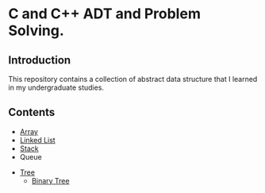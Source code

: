 # C and C++ ADT and Problem Solving.

## Introduction

This repository contains a collection of abstract data structure that I learned in my undergraduate studies.

## Contents

- [Array](./array/)
- [Linked List](./linked-list/)
- [Stack](./stack/)
- Queue
<!-- - [Queue](./queue/) -->
- [Tree](./tree/)
  - [Binary Tree](./tree/binary-tree/)